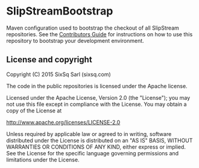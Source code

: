 # SlipStreamBootstrap

Maven configuration used to bootstrap the checkout of all SlipStream 
repositories. See the 
[Contributors Guide](http://ssdocs.sixsq.com/en/v2.23/developer_guide/index.html)
for instructions on how to use this repository to bootstrap your 
development environment.

## License and copyright

Copyright (C) 2015 SixSq Sarl (sixsq.com)

The code in the public repositories is licensed under the Apache
license.

Licensed under the Apache License, Version 2.0 (the "License"); you
may not use this file except in compliance with the License.  You may
obtain a copy of the License at

http://www.apache.org/licenses/LICENSE-2.0

Unless required by applicable law or agreed to in writing, software
distributed under the License is distributed on an "AS IS" BASIS,
WITHOUT WARRANTIES OR CONDITIONS OF ANY KIND, either express or
implied.  See the License for the specific language governing
permissions and limitations under the License.
